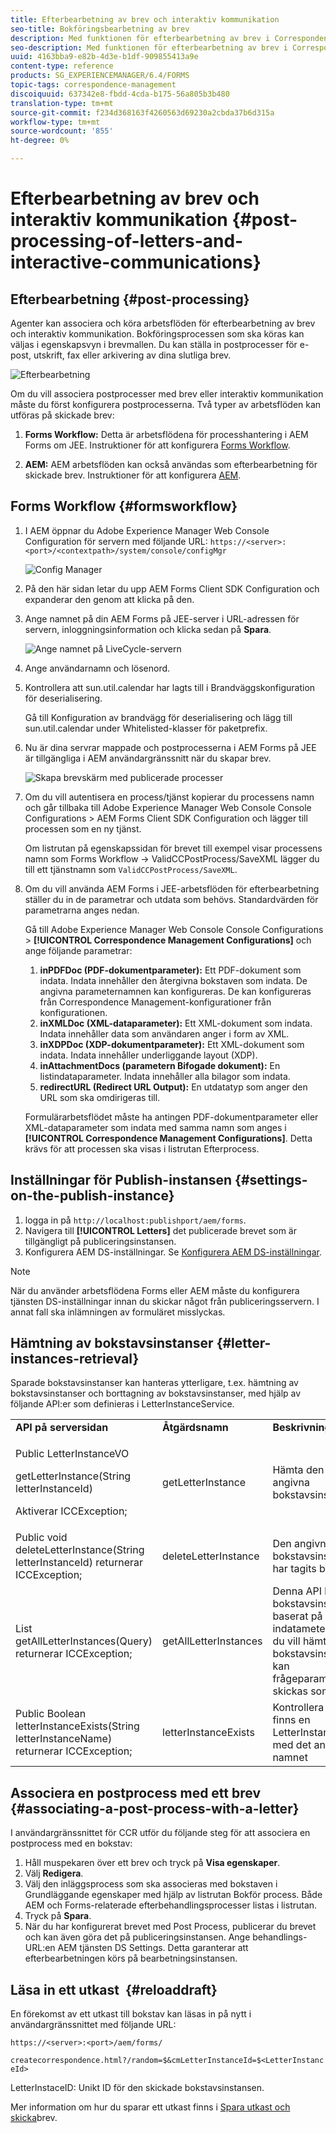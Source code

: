 ```yaml
---
title: Efterbearbetning av brev och interaktiv kommunikation
seo-title: Bokföringsbearbetning av brev
description: Med funktionen för efterbearbetning av brev i Correspondence Management kan ni skapa AEM- och Forms-postprocesser, som utskrift och e-post, och integrera dem med era brev.
seo-description: Med funktionen för efterbearbetning av brev i Correspondence Management kan ni skapa AEM- och Forms-postprocesser, som utskrift och e-post, och integrera dem med era brev.
uuid: 4163bba9-e82b-4d3e-b1df-909855413a9e
content-type: reference
products: SG_EXPERIENCEMANAGER/6.4/FORMS
topic-tags: correspondence-management
discoiquuid: 637342e8-fbdd-4cda-b175-56a805b3b480
translation-type: tm+mt
source-git-commit: f234d368163f4260563d69230a2cbda37b6d315a
workflow-type: tm+mt
source-wordcount: '855'
ht-degree: 0%

---
```



# Efterbearbetning av brev och interaktiv kommunikation {#post-processing-of-letters-and-interactive-communications}

## Efterbearbetning {#post-processing}

Agenter kan associera och köra arbetsflöden för efterbearbetning av brev och interaktiv kommunikation. Bokföringsprocessen som ska köras kan väljas i egenskapsvyn i brevmallen. Du kan ställa in postprocesser för e-post, utskrift, fax eller arkivering av dina slutliga brev.

![Efterbearbetning](assets/ppoverview.png)

Om du vill associera postprocesser med brev eller interaktiv kommunikation måste du först konfigurera postprocesserna. Två typer av arbetsflöden kan utföras på skickade brev:

1. **Forms Workflow:** Detta är arbetsflödena för processhantering i AEM Forms om JEE. Instruktioner för att konfigurera [Forms Workflow](#formsworkflow).

1. **AEM:** AEM arbetsflöden kan också användas som efterbearbetning för skickade brev. Instruktioner för att konfigurera [AEM](/help/forms/using/aem-forms-workflow.md).

## Forms Workflow {#formsworkflow}

1. I AEM öppnar du Adobe Experience Manager Web Console Configuration för servern med följande URL: `https://<server>:<port>/<contextpath>/system/console/configMgr`

   ![Config Manager](assets/2configmanager-1.png)

1. På den här sidan letar du upp AEM Forms Client SDK Configuration och expanderar den genom att klicka på den.
1. Ange namnet på din AEM Forms på JEE-server i URL-adressen för servern, inloggningsinformation och klicka sedan på **Spara**.

   ![Ange namnet på LiveCycle-servern](assets/1cofigmanager.png)

1. Ange användarnamn och lösenord.
1. Kontrollera att sun.util.calendar har lagts till i Brandväggskonfiguration för deserialisering.

   Gå till Konfiguration av brandvägg för deserialisering och lägg till sun.util.calendar under Whitelisted-klasser för paketprefix.

1. Nu är dina servrar mappade och postprocesserna i AEM Forms på JEE är tillgängliga i AEM användargränssnitt när du skapar brev.

   ![Skapa brevskärm med publicerade processer](assets/0configmanager.png)

1. Om du vill autentisera en process/tjänst kopierar du processens namn och går tillbaka till Adobe Experience Manager Web Console Console Configurations > AEM Forms Client SDK Configuration och lägger till processen som en ny tjänst.

   Om listrutan på egenskapssidan för brevet till exempel visar processens namn som Forms Workflow -> ValidCCPostProcess/SaveXML lägger du till ett tjänstnamn som `ValidCCPostProcess/SaveXML`.

1. Om du vill använda AEM Forms i JEE-arbetsflöden för efterbearbetning ställer du in de parametrar och utdata som behövs. Standardvärden för parametrarna anges nedan.

   Gå till Adobe Experience Manager Web Console Console Configurations > **[!UICONTROL Correspondence Management Configurations]** och ange följande parametrar:

   1. **inPDFDoc (PDF-dokumentparameter):** Ett PDF-dokument som indata. Indata innehåller den återgivna bokstaven som indata. De angivna parameternamnen kan konfigureras. De kan konfigureras från Correspondence Management-konfigurationer från konfigurationen.
   1. **inXMLDoc (XML-dataparameter):** Ett XML-dokument som indata. Indata innehåller data som användaren anger i form av XML.
   1. **inXDPDoc (XDP-dokumentparameter):** Ett XML-dokument som indata. Indata innehåller underliggande layout (XDP).
   1. **inAttachmentDocs (parametern Bifogade dokument):** En listindataparameter. Indata innehåller alla bilagor som indata.
   1. **redirectURL (Redirect URL Output):** En utdatatyp som anger den URL som ska omdirigeras till.

   Formulärarbetsflödet måste ha antingen PDF-dokumentparameter eller XML-dataparameter som indata med samma namn som anges i **[!UICONTROL Correspondence Management Configurations]**. Detta krävs för att processen ska visas i listrutan Efterprocess.

## Inställningar för Publish-instansen {#settings-on-the-publish-instance}

1. logga in på `http://localhost:publishport/aem/forms`.
1. Navigera till **[!UICONTROL Letters]** det publicerade brevet som är tillgängligt på publiceringsinstansen.
1. Konfigurera AEM DS-inställningar. Se [Konfigurera AEM DS-inställningar](/help/forms/using/configuring-the-processing-server-url-.md).

>[!NOTE]
>
>När du använder arbetsflödena Forms eller AEM måste du konfigurera tjänsten DS-inställningar innan du skickar något från publiceringsservern. I annat fall ska inlämningen av formuläret misslyckas.

## Hämtning av bokstavsinstanser {#letter-instances-retrieval}

Sparade bokstavsinstanser kan hanteras ytterligare, t.ex. hämtning av bokstavsinstanser och borttagning av bokstavsinstanser, med hjälp av följande API:er som definieras i LetterInstanceService.

<table> 
 <tbody> 
  <tr> 
   <td><strong>API på serversidan</strong></td> 
   <td><strong>Åtgärdsnamn</strong></td> 
   <td><strong>Beskrivning</strong></td> 
  </tr> 
  <tr> 
   <td><p>Public LetterInstanceVO</p> <p>getLetterInstance(String letterInstanceId)</p> <p>Aktiverar ICCException; </p> </td> 
   <td>getLetterInstance</td> 
   <td>Hämta den angivna bokstavsinstansen </td> 
  </tr> 
  <tr> 
   <td>Public void deleteLetterInstance(String letterInstanceId) returnerar ICCException; </td> 
   <td>deleteLetterInstance </td> 
   <td>Den angivna bokstavsinstansen har tagits bort </td> 
  </tr> 
  <tr> 
   <td>List getAllLetterInstances(Query) returnerar ICCException; </td> 
   <td>getAllLetterInstances </td> 
   <td>Denna API hämtar bokstavsinstanser baserat på indatametern. Om du vill hämta alla bokstavsinstanser kan frågeparametern skickas som null.<br /> </td> 
  </tr> 
  <tr> 
   <td>Public Boolean letterInstanceExists(String letterInstanceName) returnerar ICCException; </td> 
   <td>letterInstanceExists </td> 
   <td>Kontrollera om det finns en LetterInstance med det angivna namnet </td> 
  </tr> 
 </tbody> 
</table>

## Associera en postprocess med ett brev {#associating-a-post-process-with-a-letter}

I användargränssnittet för CCR utför du följande steg för att associera en postprocess med en bokstav:

1. Håll muspekaren över ett brev och tryck på **Visa egenskaper**.
1. Välj **Redigera**.
1. Välj den inläggsprocess som ska associeras med bokstaven i Grundläggande egenskaper med hjälp av listrutan Bokför process. Både AEM och Forms-relaterade efterbehandlingsprocesser listas i listrutan.
1. Tryck på **Spara**.
1. När du har konfigurerat brevet med Post Process, publicerar du brevet och kan även göra det på publiceringsinstansen. Ange behandlings-URL:en AEM tjänsten DS Settings. Detta garanterar att efterbearbetningen körs på bearbetningsinstansen.

## Läsa in ett utkast  {#reloaddraft}

En förekomst av ett utkast till bokstav kan läsas in på nytt i användargränssnittet med följande URL:

`https://<server>:<port>/aem/forms/`

`createcorrespondence.html?/random=$&cmLetterInstanceId=$<LetterInstanceId>`

LetterInstaceID: Unikt ID för den skickade bokstavsinstansen.

Mer information om hur du sparar ett utkast finns i [Spara utkast och skicka](/help/forms/using/create-correspondence.md#savingdrafts)brev.

